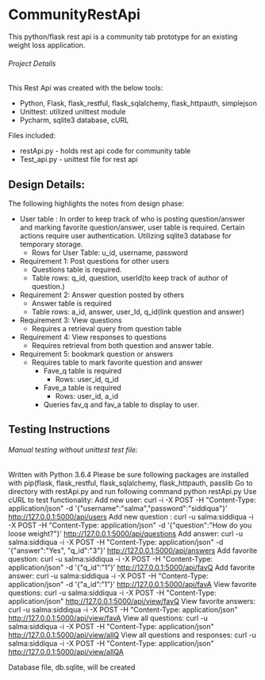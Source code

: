 # CommunityRestApi

This python/flask rest api is a community tab prototype for an existing weight loss application. 

###### Project Details
This Rest Api was created with the below tools:
  * Python, Flask, flask_restful, flask_sqlalchemy, flask_httpauth, simplejson
  * Unittest: utilized unittest module
  * Pycharm, sqlite3 database, cURL

Files included: 
 - restApi.py - holds rest api code for community table
 - Test_api.py - unittest file for rest api


## Design Details: 
The following highlights the notes from design phase:


 * User table : In order to keep track of who is posting question/answer and marking favorite question/answer, user table is required. Certain actions require user authentication. Utilizing sqlite3 database for temporary storage.  
    * Rows for User Table: u_id, username, password
 * Requirement 1: Post questions for other users  
    * Questions table is required.
    * Table rows: q_id, question, userId(to keep track of author of question.)
 * Requirement 2: Answer question posted by others
    * Answer table is required
    * Table rows: a_id, answer, user_Id, q_id(link question and answer)
 * Requirement 3: View questions
    * Requires a retrieval query from question table
 * Requirement 4: View responses to questions
    * Requires retrieval from both question and answer table.
 * Requirement 5: bookmark question or answers
    * Requires table to mark favorite question and answer
       * Fave_q table is required
         * Rows: user_id, q_id
       * Fave_a table is required
         * Rows: user_id, a_id
      * Queries fav_q and fav_a table to display to user. 
      
      
## Testing Instructions

###### Manual testing without unittest test file: 

Written with Python 3.6.4
Please be sure following packages are installed with pip(flask, flask_restful, flask_sqlalchemy, flask_httpauth, passlib
Go to directory with restApi.py and run following command
 python restApi.py
Use cURL to test functionality: 
Add new user: curl -i -X POST -H "Content-Type: application/json" -d '{"username":"salma","password":"siddiqua"}' http://127.0.0.1:5000/api/users
Add new question : curl -u salma:siddiqua -i -X POST -H "Content-Type: application/json" -d '{"question":"How do you loose weight?"}' http://127.0.0.1:5000/api/questions
Add answer: curl -u salma:siddiqua -i -X POST -H "Content-Type: application/json" -d '{"answer":"Yes", "q_id":"3"}' http://127.0.0.1:5000/api/answers
Add favorite question: curl -u salma:siddiqua -i -X POST -H "Content-Type: application/json" -d '{"q_id”:”1”}’ http://127.0.0.1:5000/api/favQ
Add favorite answer: curl -u salma:siddiqua -i -X POST -H "Content-Type: application/json" -d '{"a_id”:”1”}’ http://127.0.0.1:5000/api/favA
View favorite questions: curl -u salma:siddiqua -i -X POST -H "Content-Type: application/json" http://127.0.0.1:5000/api/view/favQ
View favorite answers: curl -u salma:siddiqua -i -X POST -H "Content-Type: application/json" http://127.0.0.1:5000/api/view/favA
View all questions: curl -u salma:siddiqua -i -X POST -H "Content-Type: application/json" http://127.0.0.1:5000/api/view/allQ
View all questions and responses: curl -u salma:siddiqua -i -X POST -H "Content-Type: application/json" http://127.0.0.1:5000/api/view/allQA

Database file, db.sqlite, will be created



